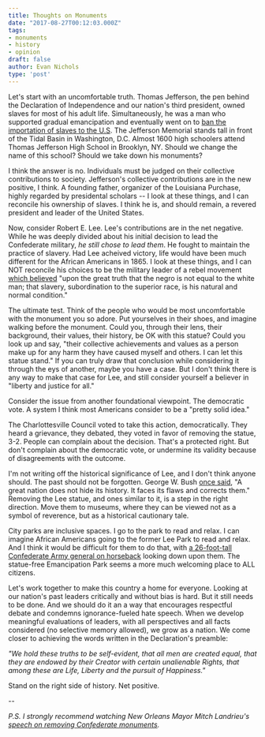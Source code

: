 ```yaml
---
title: Thoughts on Monuments
date: "2017-08-27T00:12:03.000Z"
tags:
- monuments
- history
- opinion
draft: false
author: Evan Nichols
type: 'post'
---
```


Let's start with an uncomfortable truth. Thomas Jefferson, the pen behind the Declaration of Independence and our nation's third president, owned slaves for most of his adult life. Simultaneously, he was a man who supported gradual emancipation and eventually went on to [ban the importation of slaves to the U.S][1]. The Jefferson Memorial stands tall in front of the Tidal Basin in Washington, D.C. Almost 1600 high schoolers attend Thomas Jefferson High School in Brooklyn, NY. Should we change the name of this school? Should we take down his monuments?

I think the answer is no. Individuals must be judged on their collective contributions to society. Jefferson's collective contributions are in the new positive, I think. A founding father, organizer of the Louisiana Purchase, highly regarded by presidental scholars -- I look at these things, and I can reconcile his ownership of slaves. I think he is, and should remain, a revered president and leader of the United States.

Now, consider Robert E. Lee. Lee's contributions are in the net negative. While he was deeply divided about his initial decision to lead the Confederate military, *he still chose to lead them*. He fought to maintain the practice of slavery. Had Lee acheived victory, life would have been much different for the African Americans in 1865. I look at these things, and I can NOT reconcile his choices to be the military leader of a rebel movement [which believed][2] "upon the great truth that the negro is not equal to the white man; that slavery, subordination to the superior race, is his natural and normal condition."

The ultimate test. Think of the people who would be most uncomfortable with the monument you so adore. Put yourselves in their shoes, and imagine walking before the monument. Could you, through their lens, their background, their values, their history, be OK with this statue? Could you look up and say, "their collective achievements and values as a person make up for any harm they have caused myself and others. I can let this statue stand." If you can truly draw that conclusion while considering it through the eys of another, maybe you have a case. But I don't think there is any way to make that case for Lee, and still consider yourself a believer in "liberty and justice for all."

Consider the issue from another foundational viewpoint. The democratic vote. A system I think most Americans consider to be a "pretty solid idea."

The Charlottesville Council voted to take this action, democratically. They heard a grievance, they debated, they voted in favor of removing the statue, 3-2. People can complain about the decision. That's a protected right. But don't complain about the democratic vote, or undermine its validity because of disagreements with the outcome.

I'm not writing off the historical significance of Lee, and I don't think anyone should. The past should not be forgotten. George W. Bush [once said][3], "A great nation does not hide its history. It faces its flaws and corrects them." Removing the Lee statue, and ones similar to it, is a step in the right direction. Move them to museums, where they can be viewed not as a symbol of reverence, but as a historical cautionary tale.

City parks are inclusive spaces. I go to the park to read and relax. I can imagine African Americans going to the former Lee Park to read and relax. And I think it would be difficult for them to do that, with [a 26-foot-tall Confederate Army general on horseback][4] looking down upon them. The statue-free Emancipation Park seems a more much welcoming place to ALL citizens.

Let's work together to make this country a home for everyone. Looking at our nation's past leaders critically and without bias is hard. But it still needs to be done. And we should do it an a way that encourages respectful debate and condemns ignorance-fueled hate speech. When we develop meaningful evaluations of leaders, with all perspectives and all facts considered (no selective memory allowed), we grow as a nation. We come closer to achieving the words written in the Declaration's preamble:

*"We hold these truths to be self-evident, that all men are created equal, that they are endowed by their Creator with certain unalienable Rights, that among these are Life, Liberty and the pursuit of Happiness."*

Stand on the right side of history. Net positive.

--

*P.S. I strongly recommend watching New Orleans Mayor Mitch Landrieu's [speech on removing Confederate monuments][5].*

[1]: http://abolition.nypl.org/home/
[2]: http://teachingamericanhistory.org/library/document/cornerstone-speech/
[3]: https://www.washingtonpost.com/news/arts-and-entertainment/wp/2016/09/24/read-george-w-bushs-speech-at-the-african-american-museum-13-years-after-signing-the-bill-to-build-it/?utm_term=.fe5168a6644e
[4]: http://www.dhr.virginia.gov/registers/Cities/Charlottesville/104-0264_Robert_Edward_Lee_Sculpture_1997_Final_Nomination.pdf
[5]: http://www.nola.com/politics/index.ssf/2017/05/mayor_landrieu_speech_confeder.html
